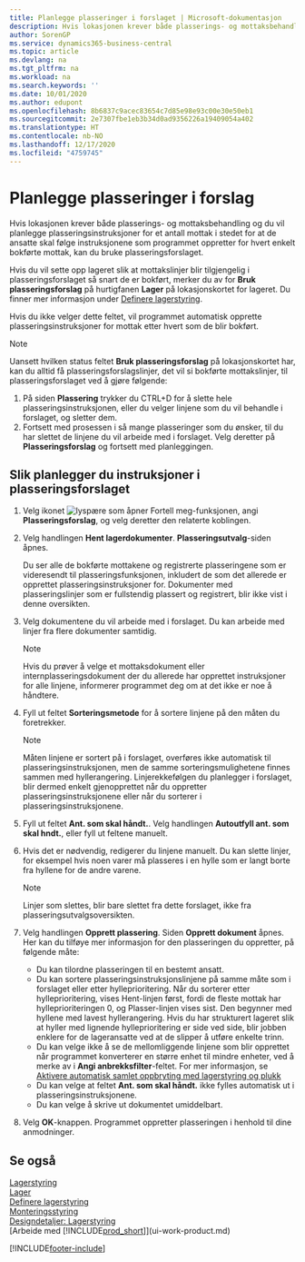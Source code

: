 ```yaml
---
title: Planlegge plasseringer i forslaget | Microsoft-dokumentasjon
description: Hvis lokasjonen krever både plasserings- og mottaksbehandling og du vil planlegge plasseringsinstruksjoner for et antall mottak i stedet for at de ansatte skal følge instruksjonene som programmet oppretter for hvert enkelt bokførte mottak, kan du bruke plasseringsforslaget.
author: SorenGP
ms.service: dynamics365-business-central
ms.topic: article
ms.devlang: na
ms.tgt_pltfrm: na
ms.workload: na
ms.search.keywords: ''
ms.date: 10/01/2020
ms.author: edupont
ms.openlocfilehash: 8b6837c9acec83654c7d85e98e93c00e30e50eb1
ms.sourcegitcommit: 2e7307fbe1eb3b34d0ad9356226a19409054a402
ms.translationtype: HT
ms.contentlocale: nb-NO
ms.lasthandoff: 12/17/2020
ms.locfileid: "4759745"
---
```

# <a name="plan-put-aways-in-worksheets"></a>Planlegge plasseringer i forslag
Hvis lokasjonen krever både plasserings- og mottaksbehandling og du vil planlegge plasseringsinstruksjoner for et antall mottak i stedet for at de ansatte skal følge instruksjonene som programmet oppretter for hvert enkelt bokførte mottak, kan du bruke plasseringsforslaget.  

Hvis du vil sette opp lageret slik at mottakslinjer blir tilgjengelig i plasseringsforslaget så snart de er bokført, merker du av for **Bruk plasseringsforslag** på hurtigfanen **Lager** på lokasjonskortet for lageret. Du finner mer informasjon under [Definere lagerstyring](warehouse-setup-warehouse.md).  

Hvis du ikke velger dette feltet, vil programmet automatisk opprette plasseringsinstruksjoner for mottak etter hvert som de blir bokført.  

> [!NOTE]  
>  Uansett hvilken status feltet **Bruk plasseringsforslag** på lokasjonskortet har, kan du alltid få plasseringsforslagslinjer, det vil si bokførte mottakslinjer, til plasseringsforslaget ved å gjøre følgende:  
>   
>  1.  På siden **Plassering** trykker du CTRL+D for å slette hele plasseringsinstruksjonen, eller du velger linjene som du vil behandle i forslaget, og sletter dem.  
> 2.  Fortsett med prosessen i så mange plasseringer som du ønsker, til du har slettet de linjene du vil arbeide med i forslaget. Velg deretter på **Plasseringsforslag** og fortsett med planleggingen.  

## <a name="to-plan-instructions-in-the-put-away-worksheet"></a>Slik planlegger du instruksjoner i plasseringsforslaget  
1.  Velg ikonet ![lyspære som åpner Fortell meg-funksjonen](media/ui-search/search_small.png "Fortell hva du vil gjøre"), angi **Plasseringsforslag**, og velg deretter den relaterte koblingen.  
2.  Velg handlingen **Hent lagerdokumenter**. **Plasseringsutvalg**-siden åpnes.  

    Du ser alle de bokførte mottakene og registrerte plasseringene som er videresendt til plasseringsfunksjonen, inkludert de som det allerede er opprettet plasseringsinstruksjoner for. Dokumenter med plasseringslinjer som er fullstendig plassert og registrert, blir ikke vist i denne oversikten.  

3. Velg dokumentene du vil arbeide med i forslaget. Du kan arbeide med linjer fra flere dokumenter samtidig.  

    > [!NOTE]  
    >  Hvis du prøver å velge et mottaksdokument eller internplasseringsdokument der du allerede har opprettet instruksjoner for alle linjene, informerer programmet deg om at det ikke er noe å håndtere.  

4. Fyll ut feltet **Sorteringsmetode** for å sortere linjene på den måten du foretrekker.  

    > [!NOTE]  
    >  Måten linjene er sortert på i forslaget, overføres ikke automatisk til plasseringsinstruksjonen, men de samme sorteringsmulighetene finnes sammen med hyllerangering. Linjerekkefølgen du planlegger i forslaget, blir dermed enkelt gjenopprettet når du oppretter plasseringsinstruksjonene eller når du sorterer i plasseringsinstruksjonene.  

5.  Fyll ut feltet **Ant. som skal håndt.**. Velg handlingen **Autoutfyll ant. som skal hndt.**, eller fyll ut feltene manuelt.  
6.  Hvis det er nødvendig, redigerer du linjene manuelt. Du kan slette linjer, for eksempel hvis noen varer må plasseres i en hylle som er langt borte fra hyllene for de andre varene.  

    > [!NOTE]  
    >  Linjer som slettes, blir bare slettet fra dette forslaget, ikke fra plasseringsutvalgsoversikten.  

7.  Velg handlingen **Opprett plassering**. Siden **Opprett dokument** åpnes. Her kan du tilføye mer informasjon for den plasseringen du oppretter, på følgende måte:  

    -   Du kan tilordne plasseringen til en bestemt ansatt.  
    -   Du kan sortere plasseringsinstruksjonslinjene på samme måte som i forslaget eller etter hylleprioritering. Når du sorterer etter hylleprioritering, vises Hent-linjen først, fordi de fleste mottak har hylleprioriteringen 0, og Plasser-linjen vises sist. Den begynner med hyllene med lavest hyllerangering. Hvis du har strukturert lageret slik at hyller med lignende hylleprioritering er side ved side, blir jobben enklere for de lageransatte ved at de slipper å utføre enkelte trinn.  
    -   Du kan velge ikke å se de mellomliggende linjene som blir opprettet når programmet konverterer en større enhet til mindre enheter, ved å merke av i **Angi anbrekksfilter**-feltet. For mer informasjon, se [Aktivere automatisk samlet oppbryting med lagerstyring og plukk](warehouse-enable-automatic-breaking-bulk-with-directed-put-away-and-pick.md)  
    -   Du kan velge at feltet **Ant. som skal håndt.** ikke fylles automatisk ut i plasseringsinstruksjonene.  
    -   Du kan velge å skrive ut dokumentet umiddelbart.  

8.  Velg **OK**-knappen. Programmet oppretter plasseringen i henhold til dine anmodninger.  

## <a name="see-also"></a>Se også  
[Lagerstyring](warehouse-manage-warehouse.md)  
[Lager](inventory-manage-inventory.md)  
[Definere lagerstyring](warehouse-setup-warehouse.md)     
[Monteringsstyring](assembly-assemble-items.md)    
[Designdetaljer: Lagerstyring](design-details-warehouse-management.md)  
[Arbeide med [!INCLUDE[prod_short](includes/prod_short.md)]](ui-work-product.md)


[!INCLUDE[footer-include](includes/footer-banner.md)]